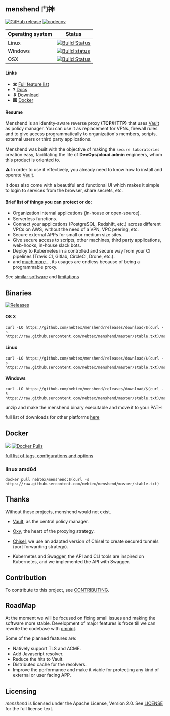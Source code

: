 ## menshend	门神 
[![GitHub release](http://img.shields.io/github/release/nebtex/menshend.svg?style=flat-square)][release]
[![codecov](https://codecov.io/gh/nebtex/menshend/branch/master/graph/badge.svg)](https://codecov.io/gh/nebtex/menshend)

[release]: https://github.com/nebtex/menshend/releases


|  Operating system | Status |
| --- | --- |
| Linux | [![Build Status](https://travis-ci.org/nebtex/menshend.svg?branch=master)](https://travis-ci.org/nebtex/menshend)|
| Windows | [![Build status](https://ci.appveyor.com/api/projects/status/q8fewu4op9cyxgd5/branch/master?svg=true)](https://ci.appveyor.com/project/criloz/menshend/branch/master)|
| OSX | [![Build Status](https://travis-ci.org/nebtex/menshend.svg?branch=master)](https://travis-ci.org/nebtex/menshend)|

#### Links

* **⌘** [Full feature list](#download)
* **?** [Docs](#download)
* **⇩** [Download](#binaries)
* **⌧** [Docker](#docker) 

#### Resume

Menshend is an identity-aware reverse proxy **(TCP/HTTP)** that uses [Vault](https://github.com/hashicorp/vault) as policy manager. You can use it as replacement for VPNs, firewall rules and to give access programmatically to organization's members, scripts, external users or third party applications.

Menshend was built with the objective of making the `secure laboratories` creation easy, facilitating the life of **DevOps/cloud admin** engineers, whom this product is oriented to. 

:warning: In order to use it effectively, you already need to know how to install and operate [Vault](https://github.com/hashicorp/vault).

It does also come with a beautiful and functional UI which makes it simple to login to services from the browser, share secrets, etc.

#### Brief list of things you can protect or do:

 * Organization internal applications (in-house or open-source).
 * Serverless functions.
 * Connect your applications (PostgreSQL, Redshift, etc.) across different VPCs on AWS, without the need of a VPN, VPC peering, etc. 
 * Secure external APPs for small or medium size sites.
 * Give secure access to scripts, other machines, third party applications, web-hooks, in-house slack bots.
 * Deploy to Kubernetes in a controlled and secure way from your CI pipelines (Travis CI, Gitlab, CircleCI, Drone, etc.).
 * and [much more](#sdsd)..., its usages are endless because of being a programmable proxy.

See [similar software](#sds)  and [limitations](#wadas)


## Binaries

[![Releases](https://img.shields.io/github/downloads/nebtex/menshend/total.svg)][release]

#### OS X 
```shell
curl -LO https://github.com/nebtex/menshend/releases/download/$(curl -s https://raw.githubusercontent.com/nebtex/menshend/master/stable.txt)/menshend_darwin_amd64.zip
```

#### Linux
```shell
curl -LO https://github.com/nebtex/menshend/releases/download/$(curl -s https://raw.githubusercontent.com/nebtex/menshend/master/stable.txt)/menshend_linux_amd64.zip
```

#### Windows

```shell 
curl -LO https://github.com/nebtex/menshend/releases/download/$(curl -s https://raw.githubusercontent.com/nebtex/menshend/master/stable.txt)/menshend_windows_amd64.zip
```

unzip and make the menshend binary executable and move it to your PATH 

full list of downloads for other platforms [here][release]

## Docker

[![](https://images.microbadger.com/badges/image/nebtex/menshend.svg)](https://microbadger.com/images/nebtex/menshend "Get your own image badge on microbadger.com")
[![Docker Pulls](https://img.shields.io/docker/pulls/nebtex/menshend.svg)](https://hub.docker.com/r/nebtex/menshend/)

[full list of tags, configurations and options](https://hub.docker.com/r/nebtex/menshend/)  

### linux amd64

```shell 
docker pull nebtex/menshend:$(curl -s https://raw.githubusercontent.com/nebtex/menshend/master/stable.txt)
``` 

## Thanks 

Without these projects, menshend would not exist.

- [Vault](https://github.com/hashicorp/vault), as the central policy manager.

- [Oxy](https://github.com/vulcand/oxy), the heart of the proxying strategy.

- [Chisel](https://github.com/jpillora/chisel), we use an adapted version of Chisel to create secured tunnels (port forwarding strategy).

- Kubernetes and Swagger, the API and CLI tools are inspired on Kubernetes, and we implemented the API with Swagger.


## Contribution

To contribute to this project, see [CONTRIBUTING](CONTRIBUTING).

## RoadMap

At the moment we will be focused on fixing small issues and making the software more stable. Development of major features is froze till we can rewrite the codebase with [omniql](https://github.com/nebtex/omniql).

Some of the planned features are:

* Natively support TLS and ACME.
* Add Javascript resolver.
* Reduce the hits to Vault.
* Distributed cache for the resolvers.
* Improve the performance and make it viable for protecting any kind of external or user facing APP.


## Licensing

*menshend* is licensed under the Apache License, Version 2.0. See [LICENSE](LICENSE) for the full license text.

